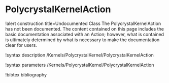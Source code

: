 <!-- MOOSE Documentation Stub: Remove this when content is added. -->

# PolycrystalKernelAction

!alert construction title=Undocumented Class
The PolycrystalKernelAction has not been documented. The content contained on this page
includes the basic documentation associated with an Action; however, what is contained is
ultimately determined by what is necessary to make the documentation clear for users.

!syntax description /Kernels/PolycrystalKernel/PolycrystalKernelAction

!syntax parameters /Kernels/PolycrystalKernel/PolycrystalKernelAction

!bibtex bibliography
